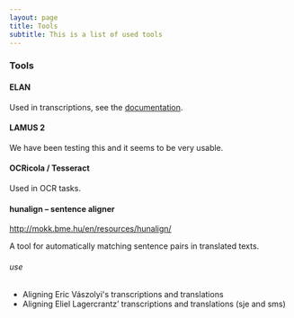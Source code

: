```yaml
---
layout: page
title: Tools
subtitle: This is a list of used tools
---
```


### Tools

#### ELAN

Used in transcriptions, see the [documentation](https://langdoc.github.io/FRechdoc/elan.html).

#### LAMUS 2

We have been testing this and it seems to be very usable.

#### OCRicola / Tesseract

Used in OCR tasks.

<!--
#### bib2bib

Note: Google around for some links. This tool can be used to extract a portion of a bibliography into a new bibtex file. This can be convenient, for example, in order to share a subset of a large bibliography with someone. Or the main bibliography can contain some problems which make different tools choke into it, but the small subset one needs for whatever smaller use can still be perfectly formatted. Of course all changes have to be done to the main bibliography, but this subset can be recreated just before whatever work in hand is compiled.

##### use

- Niko uses this for all kind of random stuff he does.
- Could be useful to subset the bibliography containing entries for sessions. For example, someone uses a subset of the corpus for study X, and for that purpose one needs to be able to refer into those sessions within the selection, not the the whole thing.

##### example of use

    #!/bin/bash 
    bib2bib -oc /Users/me/language_shift-citations -ob /Users/me/language_shift.bib -c 'keywords : "language shift" or
    keywords : "language death" or
    keywords : "endangered languages" or
    keywords : "language revitalization" or
    keywords : "language maintenance"' bibliography.bib

The syntax is bit strange, but first file it creates is just list of all keys taken (probably can be somehow omitted). Then one points to the bibliography that should be created. Then one lists what is used to filter. That's it!

-->

#### hunalign – sentence aligner

http://mokk.bme.hu/en/resources/hunalign/

A tool for automatically matching sentence pairs in translated texts.

###### use

- Aligning Eric Vászolyi's transcriptions and translations
- Aligning Eliel Lagercrantz’ transcriptions and translations (sje and sms)
